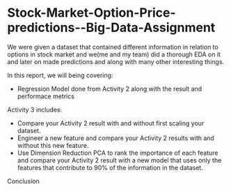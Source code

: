 # Stock-Market-Option-Price-predictions--Big-Data-Assignment
We were given a dataset that contained different information in relation to options in stock market and we(me and my team) did a thorough EDA on it and later on made predictions and along with many other interesting things.

In this report, we will being covering:

- Regression Model done from Activity 2 along with the result and performace metrics

Activity 3 includes:

- Compare your Activity 2 result with and without first scaling your dataset.
- Engineer a new feature and compare your Activity 2 results with and without this new feature.
- Use Dimension Reduction PCA to rank the importance of each feature and compare your Activity 2 result with a new model that uses only the features that contribute to 90% of the information in the dataset.

Conclusion
